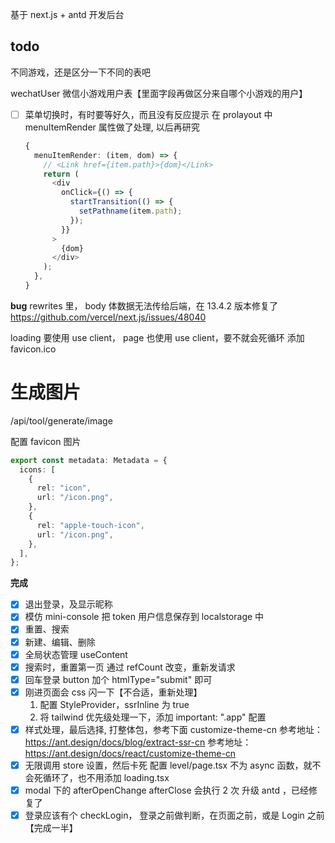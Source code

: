 基于 next.js + antd 开发后台

## todo

不同游戏，还是区分一下不同的表吧

wechatUser 微信小游戏用户表【里面字段再做区分来自哪个小游戏的用户】

- [ ] 菜单切换时，有时要等好久，而且没有反应提示
      在 prolayout 中 menuItemRender 属性做了处理, 以后再研究
  ```ts
  {
    menuItemRender: (item, dom) => {
      // <Link href={item.path}>{dom}</Link>
      return (
        <div
          onClick={() => {
            startTransition(() => {
              setPathname(item.path);
            });
          }}
        >
          {dom}
        </div>
      );
    },
  }
  ```

**bug**
rewrites 里， body 体数据无法传给后端，在 13.4.2 版本修复了
https://github.com/vercel/next.js/issues/48040



loading 要使用 use client， page 也使用 use client，要不就会死循环
添加 favicon.ico

# 生成图片

/api/tool/generate/image

配置 favicon 图片

```ts
export const metadata: Metadata = {
  icons: [
    {
      rel: "icon",
      url: "/icon.png",
    },
    {
      rel: "apple-touch-icon",
      url: "/icon.png",
    },
  ],
};
```

**完成**

- [x] 退出登录，及显示昵称
- [x] 模仿 mini-console 把 token 用户信息保存到 localstorage 中
- [x] 重置、搜索
- [x] 新建、编辑、删除
- [x] 全局状态管理 useContent
- [x] 搜索时，重置第一页
      通过 refCount 改变，重新发请求
- [x] 回车登录
      button 加个 htmlType="submit" 即可
- [x] 刚进页面会 css 闪一下【不合适，重新处理】
  1. 配置 StyleProvider，ssrInline 为 true
  1. 将 tailwind 优先级处理一下，添加 important: ".app" 配置
- [x] 样式处理，最后选择, 打整体包，参考下面 customize-theme-cn
      参考地址：https://ant.design/docs/blog/extract-ssr-cn
      参考地址：https://ant.design/docs/react/customize-theme-cn
- [x] 无限调用 store 设置，然后卡死
      配置 level/page.tsx 不为 async 函数，就不会死循环了，也不用添加 loading.tsx
- [x] modal 下的 afterOpenChange afterClose 会执行 2 次
      升级 antd ，已经修复了
- [x] 登录应该有个 checkLogin， 登录之前做判断，在页面之前，或是 Login 之前【完成一半】
